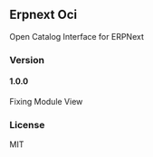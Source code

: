 ## Erpnext Oci
Open Catalog Interface for ERPNext

### Version
#### 1.0.0
Fixing Module View

### License
MIT